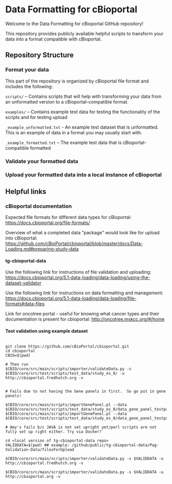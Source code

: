 # Data Formatting for cBioportal

Welcome to the Data Formatting for cBioportal GitHub repository! 

This repository provides publicly available helpful scripts to transform your data into a format compatible with cBioportal. 


## Repository Structure

### Format your data

This part of the repository is organized by cBioportal file format and includes the following:

  `scripts/` – Contains scripts that will help with transforming your data from an unformatted version to a cBioportal-compatible format. 
  
  `examples/` – Contains example test data for testing the functionality of the scripts and for testing upload

  ``_example_unformatted.txt`` - An example test dataset that is unformatted. This is an example of data in a format you may usually start with. 
  
  ``_example_formatted.txt`` – The example test data that is cBioportal-compatible formatted 

### Validate your formatted data

### Upload your formatted data into a local instance of cBioportal

## Helpful links

### cBioportal documentation

Expected file formats for different data types for cBioportal: https://docs.cbioportal.org/file-formats/

Overview of what a completed data "package" would look like for upload into cBioportal: https://github.com/cBioPortal/cbioportal/blob/master/docs/Data-Loading.md#preparing-study-data















#### tg-cbioportal-data

Use the following link for instructions of file validation and uploading:
https://docs.cbioportal.org/5.1-data-loading/data-loading/using-the-dataset-validator

Use the following link for instructions on data formatting and management:
https://docs.cbioportal.org/5.1-data-loading/data-loading/file-formats#data-files

Link for oncotree portal - useful for knowing what cancer types and their documentation is present for cbioportal:
http://oncotree.mskcc.org/#/home


#### Test validation using example dataset

```

git clone https://github.com/cBioPortal/cbioportal.git
cd cbioportal
CBIO=$(pwd)

# Then run
$CBIO/core/src/main/scripts/importer/validateData.py -s $CBIO/core/src/test/scripts/test_data/study_es_0/ -u http://cbioportal.fredhutch.org -v


# Fails due to not having the Gene panels in first.  So go put in gene panels!

$CBIO/core/src/main/scripts/importGenePanel.pl --data $CBIO/core/src/test/scripts/test_data/study_es_0/data_gene_panel_testpanel1.txt
$CBIO/core/src/main/scripts/importGenePanel.pl --data $CBIO/core/src/test/scripts/test_data/study_es_0/data_gene_panel_testpanel2.txt

# Amy's fails b/c JAVA is not set upright yet/perl scripts are not fully set up right either. Try via Docker?
```

```
cd <local version of tg-cbioportal-data repo>
VALIDDATA=$(pwd) ## example: /github/public/tg-cbioportal-data/Pag-Validation-Data/filesForUpload

$CBIO/core/src/main/scripts/importer/validateData.py -s $VALIDDATA -u http://cbioportal.fredhutch.org -v

$CBIO/core/src/main/scripts/importer/validateData.py -s $VALIDDATA -u http://cbioportal.org -v
```


